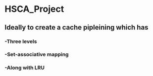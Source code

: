 # HSCA_Project

## Ideally to create a cache pipleining which has 
### -Three levels 
### -Set-associative mapping
### -Along with LRU

